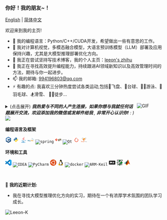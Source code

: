 ### 你好！我的朋友~！
[English](README.md) | [简体中文](README.ZH_CN.md) 

欢迎来到我的主页!
- 🌱 我的编程语言：Python/C++/CUDA开发，希望做出一些有意思的工作。
- 👯 我对计算机视觉，多模态融合模型，大语言预训练模型（LLM）部署及应用保持兴趣，尤其是大模型推理部署优化方向。
- 💬 我正在尝试坚持写技术博客，我的个人主页：[leeon's zhihu](https://www.zhihu.com/people/fybxrkkx/posts)
- 🤔 我正在寻找高效提升编程能力，持续跟进AI领域新知识以及高效管理时间的方法，期待与你一起进步。
- 📫 我的邮箱: 994196803@qq.com
- ⚡ 有趣的点: 我喜欢三分钟热度尝试各类运动,包括🥏飞盘、🎱台球、🏊‍♂️游泳、🏸羽毛球、🏂滑雪、 🚶‍♂️徒步...

<img align="right" alt="GIF" src="src/assert/giphy.gif" width="84" title="Say HI"> <details><summary>(点击展开) <em><b>我热爱与不同的人产生连接，如果你想与我就任何话题展开交流，欢迎添加我的微信或发邮件给我 </b></a>, <b>非常开心认识你!</b> : )</em></summary>

<!--my introduction start-->
Wechat QRcode
<code><img height="300" src="src\assert\png\wechat_QRcode.png" alt="PyTorch" title="PyTorch"></code>

 
---
</details>
<!--my introduction end -->

<!--START_SECTION:waka-->
<a target="_blank" rel="noopener noreferrer nofollow" >
  <img  height="140px" src="https://github-readme-stats.vercel.app/api?username=Leeon-K&show_icons=true&theme=radical&bg_color=0,EC6C6C,FFD479,FFFC79,73FA79&theme=synthwave&locale=cn&hide_title=true&hide_border=true"/>
</a>
<!--END_SECTION:waka-->

**编程语言及框架**

<code><img height="20" src="https://raw.githubusercontent.com/github/explore/80688e429a7d4ef2fca1e82350fe8e3517d3494d/topics/cpp/cpp.png" alt="C++" title="C++"></code>
<code><img height="20" src="https://raw.githubusercontent.com/github/explore/80688e429a7d4ef2fca1e82350fe8e3517d3494d/topics/python/python.png" alt="Python" title="Python"></code>
<code><img height="20" src="https://raw.githubusercontent.com/devicons/devicon/master/icons/java/java-original.svg" alt="java" title="java"></code>
<code><img height="20" src="https://raw.githubusercontent.com/devicons/devicon/master/icons/mysql/mysql-original-wordmark.svg" alt="MySQL" title="MySQL"></code>
<code><img height="20" src="https://www.vectorlogo.zone/logos/springio/springio-icon.svg" alt="spring" title="spring"></code>
<code><img height="20" src="https://raw.githubusercontent.com/github/explore/80688e429a7d4ef2fca1e82350fe8e3517d3494d/topics/git/git.png" alt="Git" title="Git"></code>
<code><img height="20" width="22" src="https://user-images.githubusercontent.com/29084184/183043709-bf66d400-014c-4332-861a-7edc5ae610b9.png" alt="Qt" title="Qt"></code>
<code><img height="20" src="src/assert/icons/pytorch-logo.png" alt="PyTorch" title="PyTorch"></code>
<code><img height="20" src="https://raw.githubusercontent.com/github/explore/80688e429a7d4ef2fca1e82350fe8e3517d3494d/topics/tensorflow/tensorflow.png" alt="TensorFlow" title="TensorFlow"></code>

**环境和工具**

<code><img height="20" src="https://raw.githubusercontent.com/github/explore/80688e429a7d4ef2fca1e82350fe8e3517d3494d/topics/visual-studio-code/visual-studio-code.png" alt="VSCode" title="VSCode"></code>
<code><img height="20" src="https://th.bing.com/th/id/R.98865e06d77faca32b3e118df119049e?rik=AU0%2bE0ROLAbnog&riu=http%3a%2f%2flogonoid.com%2fimages%2fintellij-idea-logo.png&ehk=CapqYnZAeX0cbsUWxFNWr913YwdQDC7OFt%2ftIAEb%2fBU%3d&risl=&pid=ImgRaw&r=0" alt="IDEA" title="IDEA"></code>
<code><img height="20" src="https://images.nowcoder.com/images/20180629/0_1530258305740_67F7BB46DE9FC78164CA628F2CE05C37" alt="PyCharm" 
title="PyCharm"></code>
<code><img height="20" src="https://raw.githubusercontent.com/github/explore/80688e429a7d4ef2fca1e82350fe8e3517d3494d/topics/ubuntu/ubuntu.png" alt="Ubuntu" title="Ubuntu"></code>
<code><img height="20" src="https://raw.githubusercontent.com/github/explore/80688e429a7d4ef2fca1e82350fe8e3517d3494d/topics/linux/linux.png" alt="Linux" title="Linux"></code>
<code><img height="20" src="https://th.bing.com/th/id/R.f56174382f698556d4d63de4d8c70e48?rik=7TNZh0Qu7rB3qg&riu=http%3a%2f%2flogos-download.com%2fwp-content%2fuploads%2f2016%2f09%2fDocker_logo.png&ehk=3bIEk6kEfOfkM%2fXL3vD30cFCffWkz%2fhymoTC2pq9GVU%3d&risl=&pid=ImgRaw&r=0" alt="docker" 
title="PyCharm"></code>
<code><img height="20" src="https://user-images.githubusercontent.com/29084184/128668555-59d96329-2e64-4370-bfdc-89bf7a12aea8.png" alt="ARM-Keil" title="ARM-Keil"></code>
<code><img height="20" src="https://raw.githubusercontent.com/github/explore/80688e429a7d4ef2fca1e82350fe8e3517d3494d/topics/markdown/markdown.png" alt="Markdown" title="MarkDown"></code>
<code><img height="20" src="https://raw.githubusercontent.com/github/explore/80688e429a7d4ef2fca1e82350fe8e3517d3494d/topics/vim/vim.png" alt="Vim" title="Vim"></code>
<code><img height="20" src="https://raw.githubusercontent.com/github/explore/80688e429a7d4ef2fca1e82350fe8e3517d3494d/topics/matlab/matlab.png" alt="Matlab" title="Matlab"></code>
    
<br>
<!--START_SECTION:waka-->
<!--END_SECTION:waka-->

🚧  **我的近期计划:**
- 我在寻找大模型推理优化方向的实习，期待在一个有浓厚学术氛围的团队学习成长。

<p><img align="center" src="https://github-readme-stats.vercel.app/api/top-langs?username=Leeon-K&show_icons=true&locale=en&layout=compact" alt="Leeon-K" /></p>
